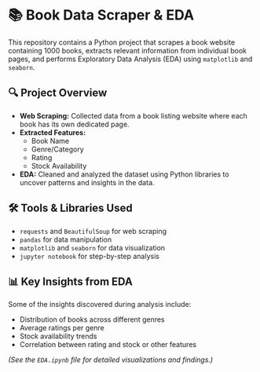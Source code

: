 # 📚 Book Data Scraper & EDA

This repository contains a Python project that scrapes a book website containing 1000 books, extracts relevant information from individual book pages, and performs Exploratory Data Analysis (EDA) using `matplotlib` and `seaborn`.

## 🔍 Project Overview

- **Web Scraping:** Collected data from a book listing website where each book has its own dedicated page.
- **Extracted Features:**
  - Book Name
  - Genre/Category
  - Rating
  - Stock Availability
- **EDA:** Cleaned and analyzed the dataset using Python libraries to uncover patterns and insights in the data.

## 🛠️ Tools & Libraries Used

- `requests` and `BeautifulSoup` for web scraping
- `pandas` for data manipulation
- `matplotlib` and `seaborn` for data visualization
- `jupyter notebook` for step-by-step analysis

## 📊 Key Insights from EDA

Some of the insights discovered during analysis include:

- Distribution of books across different genres
- Average ratings per genre
- Stock availability trends
- Correlation between rating and stock or other features

*(See the `EDA.ipynb` file for detailed visualizations and findings.)*
